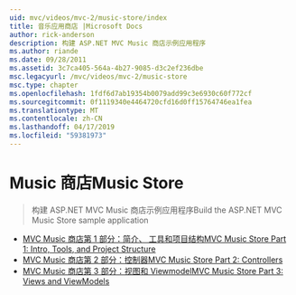 ```yaml
---
uid: mvc/videos/mvc-2/music-store/index
title: 音乐应用商店 |Microsoft Docs
author: rick-anderson
description: 构建 ASP.NET MVC Music 商店示例应用程序
ms.author: riande
ms.date: 09/28/2011
ms.assetid: 3c7ca405-564a-4b27-9085-d3c2ef236dbe
msc.legacyurl: /mvc/videos/mvc-2/music-store
msc.type: chapter
ms.openlocfilehash: 1fdf6d7ab19354b0079add99c3e6930c60f772cf
ms.sourcegitcommit: 0f1119340e4464720cfd16d0ff15764746ea1fea
ms.translationtype: MT
ms.contentlocale: zh-CN
ms.lasthandoff: 04/17/2019
ms.locfileid: "59381973"
---
```

# <a name="music-store"></a><span data-ttu-id="918d8-103">Music 商店</span><span class="sxs-lookup"><span data-stu-id="918d8-103">Music Store</span></span>

> <span data-ttu-id="918d8-104">构建 ASP.NET MVC Music 商店示例应用程序</span><span class="sxs-lookup"><span data-stu-id="918d8-104">Build the ASP.NET MVC Music Store sample application</span></span>


- [<span data-ttu-id="918d8-105">MVC Music 商店第 1 部分：简介、 工具和项目结构</span><span class="sxs-lookup"><span data-stu-id="918d8-105">MVC Music Store Part 1: Intro, Tools, and Project Structure</span></span>](mvc-music-store-part-1-intro-tools-and-project-structure.md)
- [<span data-ttu-id="918d8-106">MVC Music 商店第 2 部分：控制器</span><span class="sxs-lookup"><span data-stu-id="918d8-106">MVC Music Store Part 2: Controllers</span></span>](mvc-music-store-part-2-controllers.md)
- [<span data-ttu-id="918d8-107">MVC Music 商店第 3 部分：视图和 Viewmodel</span><span class="sxs-lookup"><span data-stu-id="918d8-107">MVC Music Store Part 3: Views and ViewModels</span></span>](mvc-music-store-part-3-views-and-viewmodels.md)
